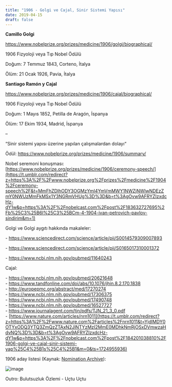 ```yaml
---
title: "1906 - Golgi ve Cajal, Sinir Sistemi Yapısı"
date: 2019-04-15
draft: false
---
```


**Camillo Golgi**

<https://www.nobelprize.org/prizes/medicine/1906/golgi/biographical/>  


1906 Fizyoloji veya Tıp Nobel Ödülü 

Doğum: 7 Temmuz 1843, Corteno, İtalya

Ölüm: 21 Ocak 1926, Pavia, İtalya

**Santiago Ramón y Cajal**

<https://www.nobelprize.org/prizes/medicine/1906/cajal/biographical/>  


1906 Fizyoloji veya Tıp Nobel Ödülü 

Doğum: 1 Mayıs 1852, Petilla de Aragón, İspanya

Ölüm: 17 Ekim 1934, Madrid, İspanya

–

“Sinir sistemi yapısı üzerine yapılan çalışmalardan dolayı“  


Ödül: <https://www.nobelprize.org/prizes/medicine/1906/summary/>

Nobel seremoni konuşması: [https://www.nobelprize.org/prizes/medicine/1906/ceremony-speech/](https://t.umblr.com/redirect?z=https%3A%2F%2Fwww.nobelprize.org%2Fprizes%2Fmedicine%2F1904%2Fceremony-speech%2F&t=MmFhZDlhODY3OGMzYmI4YmVmMWY1NWZjNWIwNDEzZmY0NWUzMmFkMSx1Y3NGRmVHUg%3D%3D&b=t%3AgOvw9AFRYZIzxdcHz-dY1w&p=https%3A%2F%2Fnobelcast.com%2Fpost%2F183632727695%2Fb%25C3%25B6l%25C3%25BCm-4-1904-ivan-petrovich-pavlov-sindirim&m=1)

Golgi ve Golgi aygıtı hakkında makaleler:

\- <https://www.sciencedirect.com/science/article/pii/S0014579309007893>

\- <https://www.sciencedirect.com/science/article/pii/S0165017310001372>

\- <https://www.ncbi.nlm.nih.gov/pubmed/11640243>

Cajal:

\- <https://www.ncbi.nlm.nih.gov/pubmed/20621648>  
\- <https://www.tandfonline.com/doi/abs/10.1076/jhin.8.2.170.1838>  
\- <http://europepmc.org/abstract/med/17270274>  
\- <https://www.ncbi.nlm.nih.gov/pubmed/17306375>  
\- <https://www.ncbi.nlm.nih.gov/pubmed/17490748>  
\- <https://www.ncbi.nlm.nih.gov/pubmed/16527727>  
\- <https://www.journalagent.com/tjn/pdfs/TJN_21_3_0.pdf>  
\- [https://www.nature.com/articles/nrn1011](https://t.umblr.com/redirect?z=https%3A%2F%2Fwww.nature.com%2Farticles%2Fnrn1011&t=YjdlMDY0OTYxODQ3YTQ3ZmQzZTAxN2JlNTYzMzI2MmE0MDhkNmRjOSxDVmwzaHdvNQ%3D%3D&b=t%3AgOvw9AFRYZIzxdcHz-dY1w&p=https%3A%2F%2Fnobelcast.com%2Fpost%2F184201038810%2F1906-golgi-ve-cajal-sinir-sistemi-yap%25C4%25B1s%25C4%25B1&m=0&ts=1724955936)

1906 aday listesi (Kaynak: [Nomination Archive](https://t.umblr.com/redirect?z=https%3A%2F%2Fwww.nobelprize.org%2Fnomination%2Fredirector%2F%3Fredir%3Darchive%2F&t=MmQ2YmUyZDY1YmQxNjNmZjM2Njg4OGE1NGE1ZGY0NDgzZjdmYzY3MixPVkkzb2Rpcw%3D%3D&b=t%3AgOvw9AFRYZIzxdcHz-dY1w&p=https%3A%2F%2Fnobelcast.com%2Fpost%2F183091831580%2Fb%C3%B6l%C3%BCm-1-1901-emil-adolf-von-behring-difteri&m=1)):  


![image](https://64.media.tumblr.com/883b2ed47c84e25154c36519e8d6222c/tumblr_inline_pq02w90L3C1wz3wgt_1280.png)

Outro: Bulutsuzluk Özlemi - Uçtu Uçtu